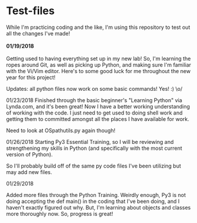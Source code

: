 # Test-files
While I'm practicing coding and the like, I'm using this repository to test out all the changes I've made!
<br> <br>
<b>01/19/2018</b>
<br> <br>
  Getting used to having everything set up in my new lab! So, I'm learning the ropes around Git, as well as picking up Python,
  and making sure I'm familiar with the Vi/Vim editor. Here's to some good luck for me throughout the new year for this project!

Updates: all python files now work on some basic commands! Yes! :) \o/

01/23/2018
Finished through the basic beginner's "Learning Python" via Lynda.com, and it's been great! Now I have a better working understanding of working with the code. I just need to get used to doing shell work and getting them to committed amongst all the places I have available for work.

Need to look at OSpathutils.py again though!

01/26/2018
Starting Py3 Essential Training, so I will be reviewing and strengthening my skills in Python (and specifically with the most current version of Python).

So I'll probably build off of the same py code files I've been utilizing but may add new files.

01/29/2018

Added more files through the Python Training. Weirdly enough, Py3 is not doing accepting the def main() in the coding that I've been doing, and I haven't exactly figured out why. But, I'm learning about objects and classes more thoroughly now. So, progress is great!
